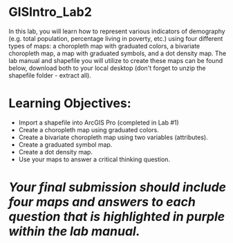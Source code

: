 # GISIntro_Lab2
In this lab, you will learn how to represent various indicators of demography (e.g. total population, percentage living in poverty, etc.) using four different types of maps: a choropleth map with graduated colors, a bivariate choropleth map, a map with graduated symbols, and a dot density map. The lab manual and shapefile you will utilize to create these maps can be found below, download both to your local desktop (don't forget to unzip the shapefile folder - extract all). 

# Learning Objectives:
- Import a shapefile into ArcGIS Pro (completed in Lab #1)
- Create a choropleth map using graduated colors.
- Create a bivariate choropleth map using two variables (attributes).
- Create a graduated symbol map.
- Create a dot density map.
- Use your maps to answer a critical thinking question.
# *Your final submission should include four maps and answers to each question that is highlighted in purple within the lab manual.*
